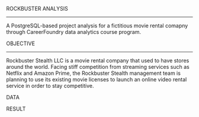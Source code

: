 ROCKBUSTER ANALYSIS
_____________________________________________________
A PostgreSQL-based project analysis for a fictitious movie rental comapny through CareerFoundry data analytics course program. 



OBJECTIVE
_____________________________________________________
Rockbuster Stealth LLC is a movie rental company that used to have stores around the world. Facing stiff competition from streaming services such as Netflix and Amazon Prime, the Rockbuster Stealth management team is planning to use its existing movie licenses to launch an online video rental service in order to stay competitive.


DATA


RESULT
